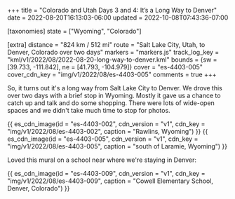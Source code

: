 +++
title = "Colorado and Utah Days 3 and 4: It’s a Long Way to Denver"
date = 2022-08-20T16:13:03-06:00
updated = 2022-10-08T07:43:36-07:00

[taxonomies]
state = ["Wyoming", "Colorado"]

[extra]
distance = "824 km / 512 mi"
route = "Salt Lake City, Utah, to Denver, Colorado over two days"
markers = "markers.js"
track_log_key = "kml/v1/2022/08/2022-08-20-long-way-to-denver.kml"
bounds = {sw = [39.733, -111.842], ne = [41.793, -104.979]}
cover = "es-4403-005"
cover_cdn_key = "img/v1/2022/08/es-4403-005"
comments = true
+++

So, it turns out it's a long way from Salt Lake City to Denver. We drove this over two days with a brief stop in Wyoming. Mostly it gave us a chance to catch up and talk and do some shopping. There were lots of wide-open spaces and we didn't take much time to stop for photos.

<!-- more -->

{{ es_cdn_image(id = "es-4403-002", cdn_version = "v1", cdn_key = "img/v1/2022/08/es-4403-002", caption = "Rawlins, Wyoming") }}
{{ es_cdn_image(id = "es-4403-005", cdn_version = "v1", cdn_key = "img/v1/2022/08/es-4403-005", caption = "south of Laramie, Wyoming") }}

Loved this mural on a school near where we're staying in Denver:

{{ es_cdn_image(id = "es-4403-009", cdn_version = "v1", cdn_key = "img/v1/2022/08/es-4403-009", caption = "Cowell Elementary School, Denver, Colorado") }}
